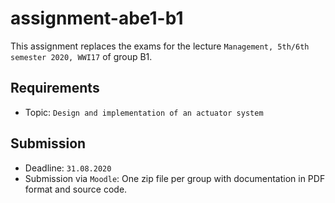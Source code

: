 # assignment-abe1-b1

This assignment replaces the exams for the lecture `Management, 5th/6th semester 2020, WWI17` of group B1. 

## Requirements

- Topic: `Design and implementation of an actuator system`

## Submission
  
- Deadline: `31.08.2020`
- Submission via `Moodle`: One zip file per group with documentation in PDF format and source code.